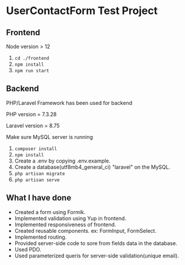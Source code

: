 # UserContactForm Test Project

## Frontend

Node version > 12

1. `cd ./frontend `
2. `npm install `
3. `npm run start `

## Backend

PHP/Laravel Framework has been used for backend

PHP version = 7.3.28

Laravel version = 8.75

Make sure MySQL server is running

1. `composer install `
2. `npm install `
3. Create a .env by copying .env.example.
4. Create a database(utf8mb4_general_ci) "laravel" on the MySQL.
5. `php artisan migrate `
6. `php artisan serve `

## What I have done

-   Created a form using Formik.
-   Implemented validation using Yup in frontend.
-   Implemented responsiveness of frontend.
-   Created reusable components. ex: FormInput, FormSelect.
-   Implemented routing.
-   Provided server-side code to sore from fields data in the database.
-   Used PDO.
-   Used parameterized queris for server-side validation(unique email).

